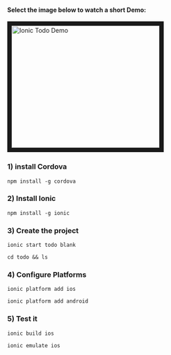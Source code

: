 #### Select the image below to watch a short Demo:
<a href="http://www.youtube.com/watch?feature=player_embedded&v=gOkmd4sM12s" target="_blank"><img src="http://img.youtube.com/vi/gOkmd4sM12s/1.jpg" alt="Ionic Todo Demo" width="340" height="280" border="10"/></a>


### 1) install Cordova
```
npm install -g cordova
```
### 2) Install Ionic
```
npm install -g ionic
```
### 3) Create the project
```
ionic start todo blank
```
```
cd todo && ls
```
### 4) Configure Platforms
```
ionic platform add ios
```
```
ionic platform add android
```
### 5) Test it
```
ionic build ios
```
```
ionic emulate ios
```
